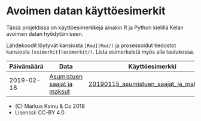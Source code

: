 Avoimen datan käyttöesimerkit
=========================================

Tässä projektissa on käyttöesimerkkejä ainakin R ja Python kielillä Kelan avoimen datan hyödytämiseen.

Lähdekoodit löytyvät kansiosta `[Rmd](Rmd/)` ja prosessoidut tiedostot kansiosta `[esimerkit](esimerkit/)`. Lista esimerkeistä myös alla taulukossa.


| Päivämäärä | Data                     | Käyttöesimerkki        |
| ---------- | -------------------      | ---------------------- |
| 2019-02-18   | [Asumistuen saajat ja maksut](https://beta.avoindata.fi/data/dataset/kelan-etuuksien-saajat-ja-maksetut-etuudet) | [20190115_asumistuen_saajat_ja_maksut.md](esimerkit/20190115_asumistuen_saajat_ja_maksut.md) |


- (C) Markus Kainu & Co 2019
- Lisenssi: CC-BY 4.0
